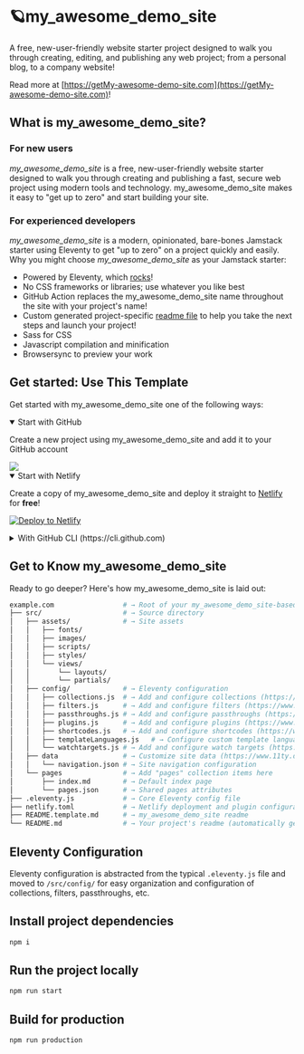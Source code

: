 # 🪐my_awesome_demo_site

A free, new-user-friendly website starter project designed to walk you through creating, editing, and publishing any web project; from a personal blog, to a company website!

Read more at [https://getMy-awesome-demo-site.com](https://getMy-awesome-demo-site.com)!

## What is my_awesome_demo_site?

### For new users

_my_awesome_demo_site_ is a free, new-user-friendly website starter designed to walk you through creating and publishing a fast, secure web project using modern tools and technology. my_awesome_demo_site makes it easy to "get up to zero" and start building your site.

### For experienced developers

_my_awesome_demo_site_ is a modern, opinionated, bare-bones Jamstack starter using Eleventy to get "up to zero" on a project quickly and easily.
Why you might choose _my_awesome_demo_site_ as your Jamstack starter:

* Powered by Eleventy, which [rocks](https://11ty.rocks)!
* No CSS frameworks or libraries; use whatever you like best
* GitHub Action replaces the my_awesome_demo_site name throughout the site with your project's name!
* Custom generated project-specific [readme file](https://github.com/MWDelaney/my_awesome_demo_site/blob/master/README.my_awesome_demo_site.md) to help you take the next steps and launch your project!
* Sass for CSS
* Javascript compilation and minification
* Browsersync to preview your work

## Get started: Use This Template

Get started with my_awesome_demo_site one of the following ways:

<details open>
 <summary>Start with GitHub</summary>

Create a new project using my_awesome_demo_site and add it to your GitHub account

<a href="https://github.com/MWDelaney/my_awesome_demo_site/generate">
  <img src="https://img.shields.io/badge/use%20this-template-blueviolet?logo=github&style=for-the-badge">
</a>
 </details>

<details open>
 <summary>Start with Netlify</summary>

Create a copy of my_awesome_demo_site and deploy it straight to [Netlify](https://netlify.com) for **free**!

[![Deploy to Netlify](https://www.netlify.com/img/deploy/button.svg)](https://app.netlify.com/start/deploy?repository=https://github.com/MWDelaney/my_awesome_demo_site)


 </details>

<details>
 <summary>With GitHub CLI (https://cli.github.com)</summary>

Get started from your command line

 ```sh
  gh repo create example.com --template MWDelaney/my_awesome_demo_site
 ```

</details>

## Get to Know my_awesome_demo_site

Ready to go deeper? Here's how my_awesome_demo_site is laid out:

```sh
example.com                 # → Root of your my_awesome_demo_site-based project
├── src/                    # → Source directory
│   ├── assets/             # → Site assets
│   │   ├── fonts/
│   │   ├── images/
│   │   ├── scripts/
│   │   ├── styles/
│   │   └── views/
│   │       └── layouts/
│   │       └── partials/
│   ├── config/             # → Eleventy configuration
│   │   ├── collections.js  # → Add and configure collections (https://www.11ty.dev/docs/collections/)
│   │   ├── filters.js      # → Add and configure filters (https://www.11ty.dev/docs/filters/)
│   │   ├── passthroughs.js # → Add and configure passthroughs (https://www.11ty.dev/docs/copy/)
│   │   ├── plugins.js      # → Add and configure plugins (https://www.11ty.dev/docs/plugins/)
│   │   ├── shortcodes.js   # → Add and configure shortcodes (https://www.11ty.dev/docs/shortcodes/)
│   │   ├── templateLanguages.js   # → Configure custom template languages (HINT: this is where my_awesome_demo_site's Sass and Javascript pipelines are set up!) (https://www.11ty.dev/docs/languages/custom/)
│   │   └── watchtargets.js # → Add and configure watch targets (https://www.11ty.dev/docs/watch-serve/)
│   ├── data                # → Customize site data (https://www.11ty.dev/docs/data/)
│   │   └── navigation.json # → Site navigation configuration
│   └── pages               # → Add "pages" collection items here
│       ├── index.md        # → Default index page
│       └── pages.json      # → Shared pages attributes
├── .eleventy.js            # → Core Eleventy config file
├── netlify.toml            # → Netlify deployment and plugin configuration (optional)
├── README.template.md      # → my_awesome_demo_site readme
└── README.md               # → Your project's readme (automatically generated when this template is used)
```

## Eleventy Configuration

Eleventy configuration is abstracted from the typical `.eleventy.js` file and moved to `/src/config/` for easy organization and configuration of collections, filters, passthroughs, etc.

## Install project dependencies

```bash
npm i
```

## Run the project locally

```bash
npm run start
```

## Build for production

```bash
npm run production
```
